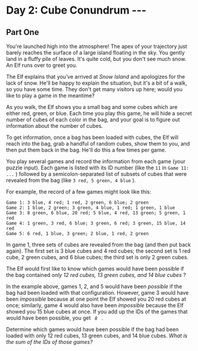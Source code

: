 # Day 2: Cube Conundrum ---
## Part One

You're launched high into the atmosphere! The apex of your trajectory
just barely reaches the surface of a large island floating in the sky.
You gently land in a fluffy pile of leaves. It's quite cold, but you
don't see much snow. An Elf runs over to greet you.

The Elf explains that you've arrived at *Snow Island* and apologizes for
the lack of snow. He'll be happy to explain the situation, but it's a
bit of a walk, so you have some time. They don't get many visitors up
here; <span title="No, the Elf's name is not 'WOPR'. It's Joshua.">
would you like to play a game </span> in the meantime?

As you walk, the Elf shows you a small bag and some cubes which are
either red, green, or blue. Each time you play this game, he will hide a
secret number of cubes of each color in the bag, and your goal is to
figure out information about the number of cubes.

To get information, once a bag has been loaded with cubes, the Elf will
reach into the bag, grab a handful of random cubes, show them to you,
and then put them back in the bag. He'll do this a few times per game.

You play several games and record the information from each game (your
puzzle input). Each game is listed with its ID number (like the ` 11 `
in ` Game 11: ... ` ) followed by a semicolon-separated list of subsets
of cubes that were revealed from the bag (like
` 3 red, 5 green, 4 blue ` ).

For example, the record of a few games might look like this:

    Game 1: 3 blue, 4 red; 1 red, 2 green, 6 blue; 2 green
    Game 2: 1 blue, 2 green; 3 green, 4 blue, 1 red; 1 green, 1 blue
    Game 3: 8 green, 6 blue, 20 red; 5 blue, 4 red, 13 green; 5 green, 1 red
    Game 4: 1 green, 3 red, 6 blue; 3 green, 6 red; 3 green, 15 blue, 14 red
    Game 5: 6 red, 1 blue, 3 green; 2 blue, 1 red, 2 green

In game 1, three sets of cubes are revealed from the bag (and then put
back again). The first set is 3 blue cubes and 4 red cubes; the second
set is 1 red cube, 2 green cubes, and 6 blue cubes; the third set is
only 2 green cubes.

The Elf would first like to know which games would have been possible if
the bag contained *only 12 red cubes, 13 green cubes, and 14 blue cubes*
?

In the example above, games 1, 2, and 5 would have been *possible* if
the bag had been loaded with that configuration. However, game 3 would
have been *impossible* because at one point the Elf showed you 20 red
cubes at once; similarly, game 4 would also have been *impossible*
because the Elf showed you 15 blue cubes at once. If you add up the IDs
of the games that would have been possible, you get ` `*`8`*` ` .

Determine which games would have been possible if the bag had been
loaded with only 12 red cubes, 13 green cubes, and 14 blue cubes. *What
is the sum of the IDs of those games?*
